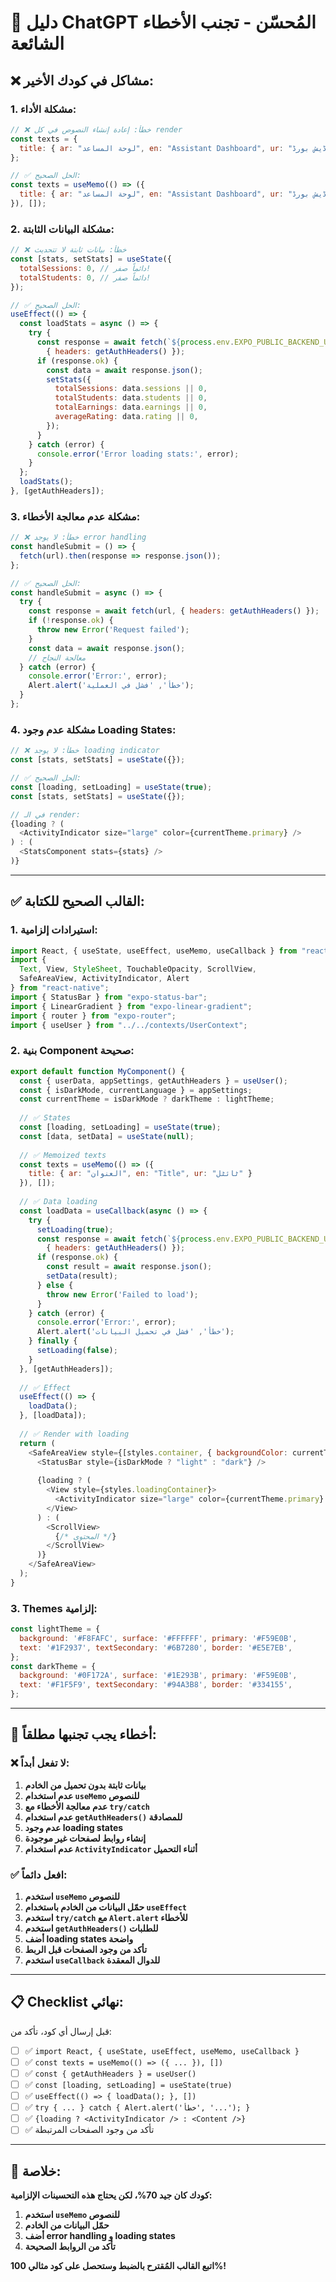 # 🚨 دليل ChatGPT المُحسّن - تجنب الأخطاء الشائعة

## ❌ **مشاكل في كودك الأخير:**

### **1. مشكلة الأداء:**
```javascript
// ❌ خطأ: إعادة إنشاء النصوص في كل render
const texts = {
  title: { ar: "لوحة المساعد", en: "Assistant Dashboard", ur: "اسسٹنٹ ڈیش بورڈ" }
};

// ✅ الحل الصحيح:
const texts = useMemo(() => ({
  title: { ar: "لوحة المساعد", en: "Assistant Dashboard", ur: "اسسٹنٹ ڈیش بورڈ" }
}), []);
```

### **2. مشكلة البيانات الثابتة:**
```javascript
// ❌ خطأ: بيانات ثابتة لا تتحديث
const [stats, setStats] = useState({
  totalSessions: 0, // دائماً صفر!
  totalStudents: 0, // دائماً صفر!
});

// ✅ الحل الصحيح:
useEffect(() => {
  const loadStats = async () => {
    try {
      const response = await fetch(`${process.env.EXPO_PUBLIC_BACKEND_URL}/api/assistants/profile`, 
        { headers: getAuthHeaders() });
      if (response.ok) {
        const data = await response.json();
        setStats({
          totalSessions: data.sessions || 0,
          totalStudents: data.students || 0,
          totalEarnings: data.earnings || 0,
          averageRating: data.rating || 0,
        });
      }
    } catch (error) {
      console.error('Error loading stats:', error);
    }
  };
  loadStats();
}, [getAuthHeaders]);
```

### **3. مشكلة عدم معالجة الأخطاء:**
```javascript
// ❌ خطأ: لا يوجد error handling
const handleSubmit = () => {
  fetch(url).then(response => response.json());
};

// ✅ الحل الصحيح:
const handleSubmit = async () => {
  try {
    const response = await fetch(url, { headers: getAuthHeaders() });
    if (!response.ok) {
      throw new Error('Request failed');
    }
    const data = await response.json();
    // معالجة النجاح
  } catch (error) {
    console.error('Error:', error);
    Alert.alert('خطأ', 'فشل في العملية');
  }
};
```

### **4. مشكلة عدم وجود Loading States:**
```javascript
// ❌ خطأ: لا يوجد loading indicator
const [stats, setStats] = useState({});

// ✅ الحل الصحيح:
const [loading, setLoading] = useState(true);
const [stats, setStats] = useState({});

// في الـ render:
{loading ? (
  <ActivityIndicator size="large" color={currentTheme.primary} />
) : (
  <StatsComponent stats={stats} />
)}
```

---

## ✅ **القالب الصحيح للكتابة:**

### **1. استيرادات إلزامية:**
```javascript
import React, { useState, useEffect, useMemo, useCallback } from "react";
import {
  Text, View, StyleSheet, TouchableOpacity, ScrollView,
  SafeAreaView, ActivityIndicator, Alert
} from "react-native";
import { StatusBar } from "expo-status-bar";
import { LinearGradient } from "expo-linear-gradient";
import { router } from "expo-router";
import { useUser } from "../../contexts/UserContext";
```

### **2. بنية Component صحيحة:**
```javascript
export default function MyComponent() {
  const { userData, appSettings, getAuthHeaders } = useUser();
  const { isDarkMode, currentLanguage } = appSettings;
  const currentTheme = isDarkMode ? darkTheme : lightTheme;
  
  // ✅ States
  const [loading, setLoading] = useState(true);
  const [data, setData] = useState(null);
  
  // ✅ Memoized texts
  const texts = useMemo(() => ({
    title: { ar: "العنوان", en: "Title", ur: "ٹائٹل" }
  }), []);
  
  // ✅ Data loading
  const loadData = useCallback(async () => {
    try {
      setLoading(true);
      const response = await fetch(`${process.env.EXPO_PUBLIC_BACKEND_URL}/api/endpoint`, 
        { headers: getAuthHeaders() });
      if (response.ok) {
        const result = await response.json();
        setData(result);
      } else {
        throw new Error('Failed to load');
      }
    } catch (error) {
      console.error('Error:', error);
      Alert.alert('خطأ', 'فشل في تحميل البيانات');
    } finally {
      setLoading(false);
    }
  }, [getAuthHeaders]);
  
  // ✅ Effect
  useEffect(() => {
    loadData();
  }, [loadData]);
  
  // ✅ Render with loading
  return (
    <SafeAreaView style={[styles.container, { backgroundColor: currentTheme.background }]}>
      <StatusBar style={isDarkMode ? "light" : "dark"} />
      
      {loading ? (
        <View style={styles.loadingContainer}>
          <ActivityIndicator size="large" color={currentTheme.primary} />
        </View>
      ) : (
        <ScrollView>
          {/* المحتوى */}
        </ScrollView>
      )}
    </SafeAreaView>
  );
}
```

### **3. Themes إلزامية:**
```javascript
const lightTheme = {
  background: '#F8FAFC', surface: '#FFFFFF', primary: '#F59E0B',
  text: '#1F2937', textSecondary: '#6B7280', border: '#E5E7EB',
};
const darkTheme = {
  background: '#0F172A', surface: '#1E293B', primary: '#F59E0B',
  text: '#F1F5F9', textSecondary: '#94A3B8', border: '#334155',
};
```

---

## 🚫 **أخطاء يجب تجنبها مطلقاً:**

### **❌ لا تفعل أبداً:**
1. **بيانات ثابتة بدون تحميل من الخادم**
2. **عدم استخدام `useMemo` للنصوص**
3. **عدم معالجة الأخطاء مع `try/catch`**
4. **عدم استخدام `getAuthHeaders()` للمصادقة**
5. **عدم وجود loading states**
6. **إنشاء روابط لصفحات غير موجودة**
7. **عدم استخدام `ActivityIndicator` أثناء التحميل**

### **✅ افعل دائماً:**
1. **استخدم `useMemo` للنصوص**
2. **حمّل البيانات من الخادم باستخدام `useEffect`**
3. **استخدم `try/catch` مع `Alert.alert` للأخطاء**
4. **استخدم `getAuthHeaders()` للطلبات**
5. **أضف loading states واضحة**
6. **تأكد من وجود الصفحات قبل الربط**
7. **استخدم `useCallback` للدوال المعقدة**

---

## 📋 **Checklist نهائي:**

قبل إرسال أي كود، تأكد من:
- [ ] ✅ `import React, { useState, useEffect, useMemo, useCallback }`
- [ ] ✅ `const texts = useMemo(() => ({ ... }), [])`
- [ ] ✅ `const { getAuthHeaders } = useUser()`
- [ ] ✅ `const [loading, setLoading] = useState(true)`
- [ ] ✅ `useEffect(() => { loadData(); }, [])`
- [ ] ✅ `try { ... } catch { Alert.alert('خطأ', '...'); }`
- [ ] ✅ `{loading ? <ActivityIndicator /> : <Content />}`
- [ ] ✅ تأكد من وجود الصفحات المرتبطة

---

## 🎯 **خلاصة:**

**كودك كان جيد 70%، لكن يحتاج هذه التحسينات الإلزامية:**
1. **استخدم `useMemo` للنصوص**
2. **حمّل البيانات من الخادم** 
3. **أضف error handling و loading states**
4. **تأكد من الروابط الصحيحة**

**اتبع القالب المُقترح بالضبط وستحصل على كود مثالي 100%!**